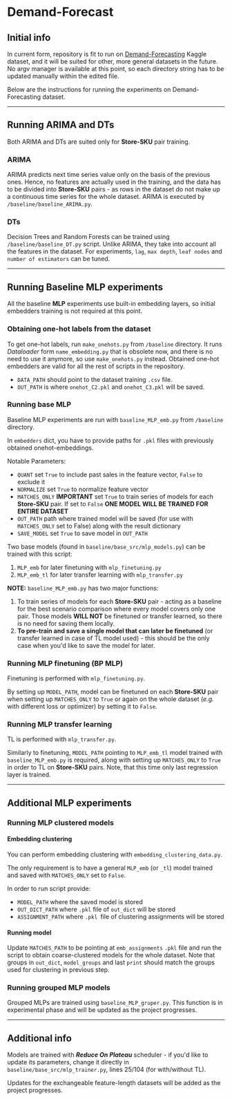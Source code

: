 # Demand-Forecast

## Initial info

In current form, repository is fit to run on [Demand-Forecasting](https://www.kaggle.com/datasets/aswathrao/demand-forecasting) 
Kaggle dataset, and it will be suited for other, more general datasets in the future.
No argv manager is available at this point, so each directory string has to be updated manually within the edited file.

Below are the instructions for running the experiments on Demand-Forecasting dataset.

---

## Running ARIMA and DTs

Both ARIMA and DTs are suited only for **Store-SKU** pair training.

### ARIMA

ARIMA predicts next time series value only on the basis of the previous ones. Hence, no features are actually used
in the training, and the data has to be divided into **Store-SKU** pairs - as rows in the dataset do not make up a 
continuous time series for the whole dataset. ARIMA is executed by `/baseline/baseline_ARIMA.py`.

### DTs

Decision Trees and Random Forests can be trained using `/baseline/baseline_DT.py` script. Unlike ARIMA, they take into 
account all the features in the dataset. For experiments, `lag`, `max depth`, `leaf nodes` and `number of estimators` 
can be tuned. 

---

## Running Baseline MLP experiments

All the baseline **MLP** experiments use built-in embedding layers, so initial embedders training is not required 
at this point.

### Obtaining one-hot labels from the dataset

To get one-hot labels, run `make_onehots.py` from `/baseline` directory. It runs _Dataloader_ form `name_embedding.py` 
that is obsolete now, and there is no need to use it anymore, so use `make_onehots.py` instead. Obtained one-hot embedders are valid for all the rest of
scripts in the repository.

- `DATA_PATH` should point to the dataset training `.csv` file.
- `OUT_PATH` is where `onehot_C2.pkl` and `onehot_C3.pkl` will be saved.

### Running base MLP 

Baseline MLP experiments are run with `baseline_MLP_emb.py` from `/baseline` directory. 

In `embedders` dict, you have to provide paths for `.pkl` files with previously obtained onehot-embeddings.

Notable Parameters:

- `QUANT` set `True` to include past sales in the feature vector, `False` to exclude it
- `NORMALIZE` set `True` to normalize feature vector
- `MATCHES_ONLY` **IMPORTANT** set `True` to train series of models for each **Store-SKU** pair. If set to `False` 
**ONE MODEL WILL BE TRAINED FOR ENTIRE DATASET**
- `OUT_PATH` path where trained model will be saved (for use with `MATCHES_ONLY` set to False) along with the result dictionary
- `SAVE_MODEL` set `True` to save model in `OUT_PATH`

Two base models (found in `baseline/base_src/mlp_models.py`) can be trained with this script:

1. `MLP_emb` for later finetuning with `mlp_finetuning.py`
2. `MLP_emb_tl` for later transfer learning with `mlp_transfer.py`

**NOTE:** `baseline_MLP_emb.py` has two major functions:

1. To train series of models for each **Store-SKU** pair - acting as a baseline for the best scenario comparison where 
every model covers only one pair. Those models **WILL NOT** be finetuned or transfer learned, so there is no need for 
saving them locally.
2. **To pre-train and save a single model that can later be finetuned** (or transfer learned in case of TL model used) -
this should be the only case when you'd like to save the model for later.

### Running MLP finetuning (BP MLP)

Finetuning is performed with `mlp_finetuning.py`.

By setting up `MODEL_PATH`, model can be finetuned on each **Store-SKU** pair when setting up `MATCHES_ONLY` to `True` 
or again on the whole dataset (_e.g._ with different loss or optimizer) by setting it to `False`.

### Running MLP transfer learning

TL is performed with `mlp_transfer.py`.

Similarly to finetuning, `MODEL_PATH` pointing to `MLP_emb_tl` model trained with `baseline_MLP_emb.py` is required, 
along with setting up `MATCHES_ONLY` to `True` in order to TL on **Store-SKU** pairs. Note, that this time only last 
regression layer is trained.

---

## Additional MLP experiments

### Running MLP clustered models

#### Embedding clustering

You can perform embedding clustering with `embedding_clustering_data.py`.

The only requirement is to have a general `MLP_emb` (or `_tl`) model trained and saved with `MATCHES_ONLY` set to `False`.

In order to run script provide:

- `MODEL_PATH` where the saved model is stored
- `OUT_DICT_PATH` where `.pkl` file of `out_dict` will be stored
- `ASSIGNMENT_PATH` where `.pkl `file of clustering assignments will be stored

#### Running model

Update `MATCHES_PATH` to be pointing at `emb_assignments` `.pkl` file and run the script to obtain coarse-clustered models
for the whole dataset. Note that groups in `out_dict`, `model_groups` and last `print` should match the groups used for 
clustering in previous step.

### Running grouped MLP models

Grouped MLPs are trained using `baseline_MLP_gruper.py`. This function is in experimental phase and will be updated as
the project progresses.

---

## Additional info

Models are trained with **_Reduce On Plateau_** scheduler - if you'd like to update its parameters, change it directly in
`baseline/base_src/mlp_trainer.py`, lines 25/104 (for with/without TL).

Updates for the exchangeable feature-length datasets will be added as the project progresses.
